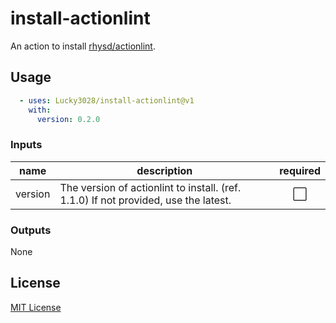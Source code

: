 # install-actionlint

An action to install [rhysd/actionlint](https://github.com/rhysd/actionlint).

## Usage

```yaml
  - uses: Lucky3028/install-actionlint@v1
    with:
      version: 0.2.0
```

### Inputs

|name|description|required|
|---|---|:---:|
|version|The version of actionlint to install. (ref. 1.1.0) If not provided, use the latest.|⬜|

### Outputs

None

## License

[MIT License](./LICENSE)


